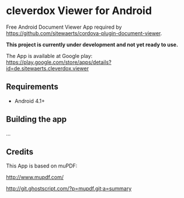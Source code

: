cleverdox Viewer for Android
============================

Free Android Document Viewer App required by https://github.com/sitewaerts/cordova-plugin-document-viewer.

**This project is currently under development and not yet ready to use.**

The App is available at Google play: https://play.google.com/store/apps/details?id=de.sitewaerts.cleverdox.viewer

## Requirements ##

* Android 4.1+

## Building the app ##
 ...




## Credits ##

This App is based on muPDF:

http://www.mupdf.com/

http://git.ghostscript.com/?p=mupdf.git;a=summary

